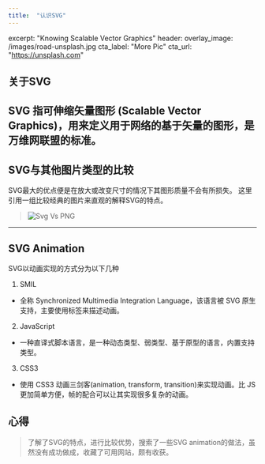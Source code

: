 ```yaml
---
title:  "认识SVG"
---
```


excerpt: "Knowing Scalable Vector Graphics"
header:
  overlay_image: /images/road-unsplash.jpg
  cta_label: "More Pic"
  cta_url: "https://unsplash.com"
## 关于SVG
SVG 指可伸缩矢量图形 (Scalable Vector Graphics)，用来定义用于网络的基于矢量的图形，是万维网联盟的标准。
---

## SVG与其他图片类型的比较  
  
SVG最大的优点便是在放大或改变尺寸的情况下其图形质量不会有所损失。
这里引用一组比较经典的图片来直观的解释SVG的特点。
> ![Svg Vs PNG](https://upload-images.jianshu.io/upload_images/174711-b2a169cc588490f6.png)

   
---

## SVG Animation

 SVG以动画实现的方式分为以下几种
1. SMIL
* 全称 Synchronized Multimedia Integration Language，该语言被 SVG 原生支持，主要使用标签来描述动画。
2. JavaScript
* 一种直译式脚本语言，是一种动态类型、弱类型、基于原型的语言，内置支持类型。
3. CSS3
* 使用 CSS3 动画三剑客(animation, transform, transition)来实现动画。比 JS 更加简单方便，帧的配合可以让其实现很多复杂的动画。


## 心得
> 了解了SVG的特点，进行比较优势，搜索了一些SVG animation的做法，虽然没有成功做成，收藏了可用网站，颇有收获。